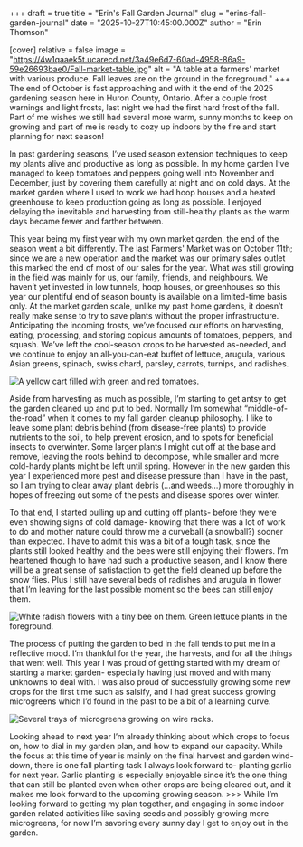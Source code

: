 +++
draft = true
title = "Erin's Fall Garden Journal"
slug = "erins-fall-garden-journal"
date = "2025-10-27T10:45:00.000Z"
author = "Erin Thomson"

[cover]
relative = false
image = "https://4w1qaaek5t.ucarecd.net/3a49e6d7-60ad-4958-86a9-59e26693bae0/Fall-market-table.jpg"
alt = "A table at a farmers' market with various produce. Fall leaves are on the ground in the foreground."
+++
The end of October is fast approaching and with it the end of the 2025 gardening season here in Huron County, Ontario. After a couple frost warnings and light frosts, last night we had the first hard frost of the fall. Part of me wishes we still had several more warm, sunny months to keep on growing and part of me is ready to cozy up indoors by the fire and start planning for next season!

In past gardening seasons, I’ve used season extension techniques to keep my plants alive and productive as long as possible. In my home garden I’ve managed to keep tomatoes and peppers going well into November and December, just by covering them carefully at night and on cold days. At the market garden where I used to work we had hoop houses and a heated greenhouse to keep production going as long as possible. I enjoyed delaying the inevitable and harvesting from still-healthy plants as the warm days became fewer and farther between.

This year being my first year with my own market garden, the end of the season went a bit differently. The last Farmers' Market was on October 11th; since we are a new operation and the market was our primary sales outlet this marked the end of most of our sales for the year. What was still growing in the field was mainly for us, our family, friends, and neighbours. We haven’t yet invested in low tunnels, hoop houses, or greenhouses so this year our plentiful end of season bounty is available on a limited-time basis only. At the market garden scale, unlike my past home gardens, it doesn’t really make sense to try to save plants without the proper infrastructure. Anticipating the incoming frosts, we’ve focused our efforts on harvesting, eating, processing, and storing copious amounts of tomatoes, peppers, and squash. We’ve left the cool-season crops to be harvested as-needed, and we continue to enjoy an all-you-can-eat buffet of lettuce, arugula, various Asian greens, spinach, swiss chard, parsley, carrots, turnips, and radishes.

![A yellow cart filled with green and red tomatoes.](https://4w1qaaek5t.ucarecd.net/d1b51224-e7a7-4bdd-8b2a-fc95eb1bff5a/Tomatoes-cart.jpg "A cartload of tomatoes harvested in anticipation of frost!")

Aside from harvesting as much as possible, I’m starting to get antsy to get the garden cleaned up and put to bed. Normally I’m somewhat “middle-of-the-road” when it comes to my fall garden cleanup philosophy. I like to leave some plant debris behind (from disease-free plants) to provide nutrients to the soil, to help prevent erosion, and to spots for beneficial insects to overwinter. Some larger plants I might cut off at the base and remove, leaving the roots behind to decompose, while smaller and more cold-hardy plants might be left until spring. However in the new garden this year I experienced more pest and disease pressure than I have in the past, so I am trying to clear away plant debris (...and weeds…) more thoroughly in hopes of freezing out some of the pests and disease spores over winter.

To that end, I started pulling up and cutting off plants- before they were even showing signs of cold damage- knowing that there was a lot of work to do and mother nature could throw me a curveball (a snowball?) sooner than expected. I have to admit this was a bit of a tough task, since the plants still looked healthy and the bees were still enjoying their flowers. I’m heartened though to have had such a productive season, and I know there will be a great sense of satisfaction to get the field cleaned up before the snow flies. Plus I still have several beds of radishes and arugula in flower that I’m leaving for the last possible moment so the bees can still enjoy them.

![White radish flowers with a tiny bee on them. Green lettuce plants in the foreground.](https://4w1qaaek5t.ucarecd.net/cbba35a5-6518-47a8-892d-a15e537f211e/Radish-flowers.jpg "Can you spot the bee?")

The process of putting the garden to bed in the fall tends to put me in a reflective mood. I’m thankful for the year, the harvests, and for all the things that went well. This year I was proud of getting started with my dream of starting a market garden- especially having just moved and with many unknowns to deal with. I was also proud of successfully growing some new crops for the first time such as salsify, and I had great success growing microgreens which I’d found in the past to be a bit of a learning curve. 

![Several trays of microgreens growing on wire racks.](https://4w1qaaek5t.ucarecd.net/e586fd75-eb1b-4c9a-aed5-28cc5c7534a5/Microgreens.jpg "Microgreens galore!")

Looking ahead to next year I’m already thinking about which crops to focus on, how to dial in my garden plan, and how to expand our capacity. While the focus at this time of year is mainly on the final harvest and garden wind-down, there is one fall planting task I always look forward to- planting garlic for next year. Garlic planting is especially enjoyable since it’s the one thing that can still be planted even when other crops are being cleared out, and it makes me look forward to the upcoming growing season. >>> While I’m looking forward to getting my plan together, and engaging in some indoor garden related activities like saving seeds and possibly growing more microgreens, for now I’m savoring every sunny day I get to enjoy out in the garden.
